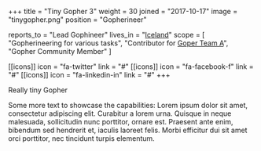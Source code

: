 +++
  title = "Tiny Gopher 3"
  weight = 30
  joined = "2017-10-17"
  image = "tinygopher.png"
  position = "Gopherineer"

  reports_to = "Lead Gophineer"
  lives_in = "[Iceland](https://www.google.com/maps/place/Iceland/)"
  scope = [
    "Gopherineering for various tasks",
    "Contributor for [Goper Team A](#)",
    "Gopher Community Member"
  ]


  [[icons]]
    icon = "fa-twitter"
    link = "#"
  [[icons]]
    icon = "fa-facebook-f"
    link = "#"
  [[icons]]
    icon = "fa-linkedin-in"
    link = "#"
+++

  Really tiny Gopher

  Some more text to showcase the capabilities:
  Lorem ipsum dolor sit amet, consectetur adipiscing elit.
  Curabitur a lorem urna.
  Quisque in neque malesuada, sollicitudin nunc porttitor, ornare est.
  Praesent ante enim, bibendum sed hendrerit et, iaculis laoreet felis.
  Morbi efficitur dui sit amet orci porttitor, nec tincidunt turpis elementum.
